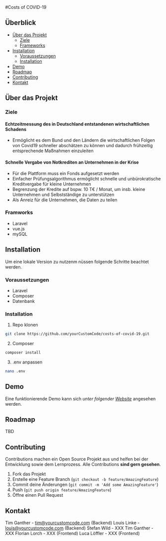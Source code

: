 #Costs of COVID-19


## Überblick

* [Über das Projekt](#about-the-project)
  * [Ziele](#ziele)
  * [Frameworks](#frameworks)
* [Installation](#getting-started)
  * [Voraussetzungen](#voraussetzungen)
  * [Installation](#installation)
* [Demo](#demo)
* [Roadmap](#roadmap)
* [Contributing](#contributing)
* [Kontakt](#kontakt)




## Über das Projekt

### Ziele

#### Echtzeitmessung des in Deutschland entstandenen wirtschaftlichen Schadens

* Ermöglicht es dem Bund und den Ländern die wirtschaftlichen Folgen von Covid19 schneller abschätzen zu können und dadurch frühzeitig entsprechende Maßnahmen einzuleiten

#### Schnelle Vergabe von Notkrediten an Unternehmen in der Krise

* Für die Plattform muss ein Fonds aufgesetzt werden
* Einfacher Prüfungsalgorithmus ermöglicht schnelle und unbürokratische Kreditvergabe für kleine Unternehmen
* Begrenzung der Kredite auf bspw. 10 T€ / Monat, um insb. kleine Unternehmen und Selbstständige zu unterstützen
* Als Anreiz für die Unternehmen, die Daten zu teilen

### Framworks

* Laravel
* vue.js
* mySQL




## Installation

Um eine lokale Version zu nutzenm nüssen folgende Schritte beachtet werden.

### Voraussetzungen

* Laravel
* Composer
* Datenbank

### Installation

1. Repo klonen
```sh
git clone https://github.com/yourCustomCode/costs-of-covid-19.git
```
2. Composer
```sh
composer install
```
3. .env anpassen
```sh
nano .env
```




## Demo

Eine funktionierende Demo kann sich _unter folgender [Website](https://costsofcovid-19.cloud.ycc-serv.com/)_ angesehen werden.




## Roadmap

TBD




## Contributing

Contributions machen ein Open Source Projekt aus und helfen bei der Entwicklung sowie dem Lernprozess. Alle Contributions **sind gern gesehen**.

1. Fork das Projekt
2. Erstelle eine Feature Branch (`git checkout -b feature/AmazingFeature`)
3. Commit deine Änderungen (`git commit -m 'Add some AmazingFeature'`)
4. Push (`git push origin feature/AmazingFeature`)
5. Öffne einen Pull Request



## Kontakt

Tim Ganther      - tim@yourcustomcode.com        (Backend)
Louis Linke      - louis@yourcustomcode.com      (Backend)
Stefan Wild      - XXX
Tim Ganther      - XXX
Florian Lorch    - XXX      (Frontend)
Luca Löffler     - XXX      (Frontend)
